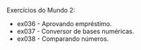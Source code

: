 Exercícios do Mundo 2:


 - ex036 - Aprovando empréstimo.
 - ex037 - Conversor de bases numéricas.
 - ex038 - Comparando números.